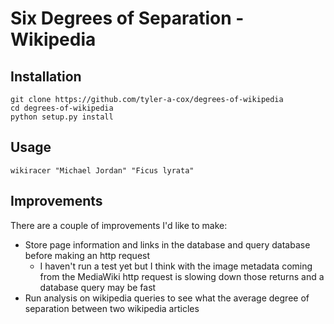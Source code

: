 # Six Degrees of Separation - Wikipedia

## Installation
```
git clone https://github.com/tyler-a-cox/degrees-of-wikipedia
cd degrees-of-wikipedia
python setup.py install
```

## Usage
`wikiracer "Michael Jordan" "Ficus lyrata"`

## Improvements
There are a couple of improvements I'd like to make:
- Store page information and links in the database and query database before making an http request
  - I haven't run a test yet but I think with the image metadata coming from the MediaWiki http request is slowing down those returns and a database query may be fast
- Run analysis on wikipedia queries to see what the average degree of separation between two wikipedia articles
